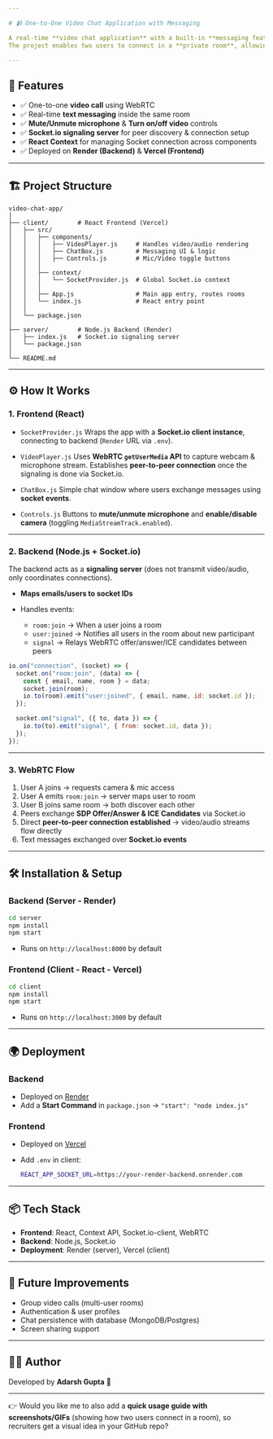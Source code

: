 ```yaml
---

# 📹 One-to-One Video Chat Application with Messaging

A real-time **video chat application** with a built-in **messaging feature**, built using **WebRTC**, **Socket.io**, **Node.js**, and **React**.
The project enables two users to connect in a **private room**, allowing them to **video call, mute/unmute mic, enable/disable camera, and exchange text messages**.

---
```


## 🚀 Features

* ✅ One-to-one **video call** using WebRTC
* ✅ Real-time **text messaging** inside the same room
* ✅ **Mute/Unmute microphone** & **Turn on/off video** controls
* ✅ **Socket.io signaling server** for peer discovery & connection setup
* ✅ **React Context** for managing Socket connection across components
* ✅ Deployed on **Render (Backend)** & **Vercel (Frontend)**

---

## 🏗️ Project Structure

```
video-chat-app/
│
├── client/        # React Frontend (Vercel)
│   ├── src/
│   │   ├── components/
│   │   │   ├── VideoPlayer.js     # Handles video/audio rendering
│   │   │   ├── ChatBox.js         # Messaging UI & logic
│   │   │   ├── Controls.js        # Mic/Video toggle buttons
│   │   │
│   │   ├── context/
│   │   │   └── SocketProvider.js  # Global Socket.io context
│   │   │
│   │   ├── App.js                 # Main app entry, routes rooms
│   │   └── index.js               # React entry point
│   │
│   └── package.json
│
├── server/        # Node.js Backend (Render)
│   ├── index.js   # Socket.io signaling server
│   └── package.json
│
└── README.md
```

---

## ⚙️ How It Works

### 1. **Frontend (React)**

* `SocketProvider.js`
  Wraps the app with a **Socket.io client instance**, connecting to backend (`Render` URL via `.env`).

* `VideoPlayer.js`
  Uses **WebRTC `getUserMedia` API** to capture webcam & microphone stream.
  Establishes **peer-to-peer connection** once the signaling is done via Socket.io.

* `ChatBox.js`
  Simple chat window where users exchange messages using **socket events**.

* `Controls.js`
  Buttons to **mute/unmute microphone** and **enable/disable camera** (toggling `MediaStreamTrack.enabled`).

---

### 2. **Backend (Node.js + Socket.io)**

The backend acts as a **signaling server** (does not transmit video/audio, only coordinates connections).

* **Maps emails/users to socket IDs**
* Handles events:

  * `room:join` → When a user joins a room
  * `user:joined` → Notifies all users in the room about new participant
  * `signal` → Relays WebRTC offer/answer/ICE candidates between peers

```js
io.on("connection", (socket) => {
  socket.on("room:join", (data) => {
    const { email, name, room } = data;
    socket.join(room);
    io.to(room).emit("user:joined", { email, name, id: socket.id });
  });

  socket.on("signal", ({ to, data }) => {
    io.to(to).emit("signal", { from: socket.id, data });
  });
});
```

---

### 3. **WebRTC Flow**

1. User A joins → requests camera & mic access
2. User A emits `room:join` → server maps user to room
3. User B joins same room → both discover each other
4. Peers exchange **SDP Offer/Answer & ICE Candidates** via Socket.io
5. Direct **peer-to-peer connection established** → video/audio streams flow directly
6. Text messages exchanged over **Socket.io events**

---

## 🛠️ Installation & Setup

### Backend (Server - Render)

```bash
cd server
npm install
npm start
```

* Runs on `http://localhost:8000` by default

### Frontend (Client - React - Vercel)

```bash
cd client
npm install
npm start
```

* Runs on `http://localhost:3000` by default

---

## 🌍 Deployment

### Backend

* Deployed on [Render](https://render.com/)
* Add a **Start Command** in `package.json` → `"start": "node index.js"`

### Frontend

* Deployed on [Vercel](https://videochatappwebrtc.vercel.app/)
* Add `.env` in client:

  ```bash
  REACT_APP_SOCKET_URL=https://your-render-backend.onrender.com
  ```

---

## 📦 Tech Stack

* **Frontend**: React, Context API, Socket.io-client, WebRTC
* **Backend**: Node.js, Socket.io
* **Deployment**: Render (server), Vercel (client)

---

## 🎯 Future Improvements

* Group video calls (multi-user rooms)
* Authentication & user profiles
* Chat persistence with database (MongoDB/Postgres)
* Screen sharing support

---

## 👨‍💻 Author

Developed by **Adarsh Gupta** 🚀

---

👉 Would you like me to also add a **quick usage guide with screenshots/GIFs** (showing how two users connect in a room), so recruiters get a visual idea in your GitHub repo?

